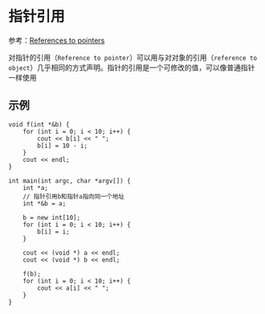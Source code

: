 
# 指针引用

参考：[References to pointers](https://docs.microsoft.com/en-us/cpp/cpp/references-to-pointers?view=vs-2019)

对指针的引用（`Reference to pointer`）可以用与对对象的引用（`reference to object`）几乎相同的方式声明。指针的引用是一个可修改的值，可以像普通指针一样使用

## 示例

```
void f(int *&b) {
    for (int i = 0; i < 10; i++) {
        cout << b[i] << " ";
        b[i] = 10 - i;
    }
    cout << endl;
}

int main(int argc, char *argv[]) {
    int *a;
    // 指针引用b和指针a指向同一个地址
    int *&b = a;

    b = new int[10];
    for (int i = 0; i < 10; i++) {
        b[i] = i;
    }

    cout << (void *) a << endl;
    cout << (void *) b << endl;

    f(b);
    for (int i = 0; i < 10; i++) {
        cout << a[i] << " ";
    }
}
```